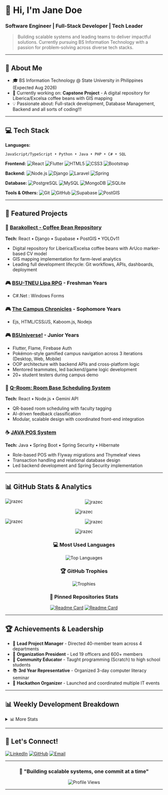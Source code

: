 # 👋 Hi, I'm Jane Doe

### Software Engineer | Full-Stack Developer | Tech Leader

> Building scalable systems and leading teams to deliver impactful solutions. Currently pursuing BS Information Technology with a passion for problem-solving across diverse tech stacks.

---

## 🚀 About Me

- 🎓 BS Information Technology @ State University in Philippines (Expected Aug 2026)
- 🌱 Currently working on: **Capstone Project** - A digital repository for Liberica/Excelsa coffee beans with GIS mapping
- 💡 Passionate about: Full-stack development, Database Management, Backend and all sorts of coding!!!

---

## 💻 Tech Stack

**Languages:**
```
JavaScript/TypeScript • Python • Java • PHP • C# • SQL
```

**Frontend:**
![React](https://img.shields.io/badge/React-20232A?style=for-the-badge&logo=react&logoColor=61DAFB)
![Flutter](https://img.shields.io/badge/Flutter-02569B?style=for-the-badge&logo=flutter&logoColor=white)
![HTML5](https://img.shields.io/badge/HTML5-E34F26?style=for-the-badge&logo=html5&logoColor=white)
![CSS3](https://img.shields.io/badge/CSS3-1572B6?style=for-the-badge&logo=css3&logoColor=white)
![Bootstrap](https://img.shields.io/badge/Bootstrap-7952B3?style=for-the-badge&logo=bootstrap&logoColor=white)

**Backend:**
![Node.js](https://img.shields.io/badge/Node.js-339933?style=for-the-badge&logo=nodedotjs&logoColor=white)
![Django](https://img.shields.io/badge/Django-092E20?style=for-the-badge&logo=django&logoColor=white)
![Laravel](https://img.shields.io/badge/Laravel-FF2D20?style=for-the-badge&logo=laravel&logoColor=white)
![Spring](https://img.shields.io/badge/Spring-6DB33F?style=for-the-badge&logo=spring&logoColor=white)

**Database:**
![PostgreSQL](https://img.shields.io/badge/PostgreSQL-316192?style=for-the-badge&logo=postgresql&logoColor=white)
![MySQL](https://img.shields.io/badge/MySQL-4479A1?style=for-the-badge&logo=mysql&logoColor=white)
![MongoDB](https://img.shields.io/badge/MongoDB-47A248?style=for-the-badge&logo=mongodb&logoColor=white)
![SQLite](https://img.shields.io/badge/SQLite-003B57?style=for-the-badge&logo=sqlite&logoColor=white)

**Tools & Others:**
![Git](https://img.shields.io/badge/Git-F05032?style=for-the-badge&logo=git&logoColor=white)
![GitHub](https://img.shields.io/badge/GitHub-181717?style=for-the-badge&logo=github&logoColor=white)
![Supabase](https://img.shields.io/badge/Supabase-3ECF8E?style=for-the-badge&logo=supabase&logoColor=white)
![PostGIS](https://img.shields.io/badge/PostGIS-4169E1?style=for-the-badge&logo=postgresql&logoColor=white)

---

## 🎯 Featured Projects

### 🌾 [Barakollect - Coffee Bean Repository](https://github.com/jrazec/barakollect)
**Tech:** React • Django • Supabase • PostGIS • YOLOv11
- Digital repository for Liberica/Excelsa coffee beans with ArUco marker-based CV model
- GIS mapping implementation for farm-level analytics
- Leading full development lifecycle: Git workflows, APIs, dashboards, deployment

### 🎮 [BSU-TNEU Lipa RPG](https://github.com/jrazec/bsu-tneu_lipa_rpg) - Freshman Years
- C#.Net : Windows Forms
### 🎮 [The Campus Chronicles](https://github.com/jrazec/tcc_web_app) - Sophomore Years
- Ejs, HTML/CSS/JS, Kaboom.js, Nodejs
### 🎮 [BSUniverse!](https://github.com/jrazec/bsu-niverse) - Junior Years
- Flutter, Flame, Firebase Auth
- Pokémon-style gamified campus navigation across 3 iterations (Desktop, Web, Mobile)
- OOP architecture with backend APIs and cross-platform logic
- Mentored teammates, led backend/game logic development
- 20+ student testers during campus demo

### 📅 [Q-Room: Room Base Scheduling System](https://github.com/jrazec/qroom)
**Tech:** React • Node.js • Gemini API
- QR-based room scheduling with faculty tagging
- AI-driven feedback classification
- Modular, scalable design with coordinated front-end integration

### ☕ [JAVA POS System](link-to-repo)
**Tech:** Java • Spring Boot • Spring Security • Hibernate
- Role-based POS with Flyway migrations and Thymeleaf views
- Transaction handling and relational database design
- Led backend development and Spring Security implementation

---

## 📊 GitHub Stats & Analytics

<div align="center">
<p><img align="left" src="https://github-readme-stats.vercel.app/api/top-langs?username=jrazec&show_icons=true&locale=en&layout=compact" alt="jrazec" /></p>

<p>&nbsp;<img align="center" src="https://github-readme-stats.vercel.app/api?username=jrazec&show_icons=true&locale=en" alt="jrazec" /></p>

<p><img align="center" src="https://github-readme-streak-stats.herokuapp.com/?user=jrazec&" alt="jrazec" /></p>

<p><img align="left" src="https://github-readme-stats.vercel.app/api/top-langs?username=jrazec&show_icons=true&locale=en&layout=compact" alt="jrazec" /></p>

<p>&nbsp;<img align="center" src="https://github-readme-stats.vercel.app/api?username=jrazec&show_icons=true&locale=en" alt="jrazec" /></p>

<p><img align="center" src="https://github-readme-streak-stats.herokuapp.com/?user=jrazec&" alt="jrazec" /></p>

### 💻 Most Used Languages
![Top Languages](https://github-readme-stats.vercel.app/api/top-langs/?username=jrazec&layout=compact&theme=radical&hide_border=true&langs_count=10&exclude_repo=repo-to-exclude)

### 🏆 GitHub Trophies
![Trophies](https://github-profile-trophy.vercel.app/?username=jrazec&theme=radical&no-frame=true&no-bg=true&row=1&column=7)


### 📌 Pinned Repositories Stats
[![Readme Card](https://github-readme-stats.vercel.app/api/pin/?username=jrazec&repo=your-repo-name&theme=radical&hide_border=true)](https://github.com/jrazec/your-repo-name)
[![Readme Card](https://github-readme-stats.vercel.app/api/pin/?username=jrazec&repo=another-repo&theme=radical&hide_border=true)](https://github.com/jrazec/another-repo)

</div>


---

## 🏆 Achievements & Leadership

- 🎯 **Lead Project Manager** - Directed 40-member team across 4 departments
- 👥 **Organization President** - Led 19 officers and 600+ members
- 🏫 **Community Educator** - Taught programming (Scratch) to high school students
- 📚 **3rd Year Representative** - Organized 3-day computer literacy seminar
- 🚀 **Hackathon Organizer** - Launched and coordinated multiple IT events

---

## 📊 Weekly Development Breakdown

<!--START_SECTION:waka-->
<!--END_SECTION:waka-->

<details>
<summary>📊 More Stats</summary>
<br>


**🐱 My GitHub Data** 

> 📦 125.4 kB Used in GitHub's Storage 
 > 
> 🏆 234 Contributions in the Year 2025
 > 
> 💼 Opted to Hire
 > 
> 📜 23 Public Repositories 
 > 
> 🔑 12 Private Repositories 

</details>

---

## 🤝 Let's Connect!

[![LinkedIn](https://img.shields.io/badge/LinkedIn-0A66C2?style=for-the-badge&logo=linkedin&logoColor=white)](https://linkedin.com/in/janedoe)
[![GitHub](https://img.shields.io/badge/GitHub-181717?style=for-the-badge&logo=github&logoColor=white)](https://github.com/jrazec)
[![Email](https://img.shields.io/badge/Email-D14836?style=for-the-badge&logo=gmail&logoColor=white)](mailto:janedoe@gmail.com)

---

<div align="center">

### 💭 "Building scalable systems, one commit at a time"

![Profile Views](https://komarev.com/ghpvc/?username=jrazec&color=blueviolet&style=for-the-badge)

</div>

---
